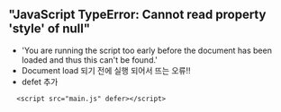 ##  "JavaScript TypeError: Cannot read property 'style' of null" 

- 'You are running the script too early before the document has been loaded and thus this can't be found.'
- Document load 되기 전에 실행 되어서 뜨는 오류!!
- defet 추가


```
  <script src="main.js" defer></script>
```
